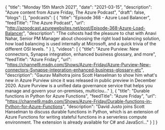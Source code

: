 {
  "title": "Monday 15th March 2021",
  "date": "2021-03-15",
  "description": "Azure content from Azure Friday, The Azure Podcast",
  "draft": false,
  "blogs": [],
  "podcasts": [
    {
      "title": "Episode 368 - Azure Load Balancer",
      "feedTitle": "The Azure Podcast",
      "url": "http://azpodcast.azurewebsites.net/post/Episode-368-Azure-Load-Balancer",
      "description": "The cohosts had the pleasure to chat with Anavi Nahar, Senior PM Manager about choosing the right load balancing solution, how load balancing is used internally at Microsoft, and a quick trivia of the different OSI levels. "
    }
  ],
  "videos": [
    {
      "title": "Azure Purview: New connectors, Synapse integration, enhanced business glossary, and more",
      "feedTitle": "Azure Friday",
      "url": "https://channel9.msdn.com/Shows/Azure-Friday/Azure-Purview-New-connectors-Synapse-integration-enhanced-business-glossary-etc",
      "description": "Gaurav Malhotra joins Scott Hanselman to show him what's new in Azure Purview since it was released in public preview in December 2020. Azure Purview is a unified data governance service that helps you manage and govern your on-premises, multiclou..."
    },
    {
      "title": "Durable functions in Python for Azure Functions",
      "feedTitle": "Azure Friday",
      "url": "https://channel9.msdn.com/Shows/Azure-Friday/Durable-functions-in-Python-for-Azure-Functions",
      "description": "David Justo joins Scott Hanselman to discuss durable functions in Python, which is an extension of Azure Functions for writing stateful functions in a serverless compute environment. The extension is already available for C# and JavaScri..."
    }
  ]
}